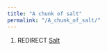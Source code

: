 ```yaml
---
title: "A chunk of salt"
permalink: "/A_chunk_of_salt/"
---
```


1.  REDIRECT [Salt](Salt "wikilink")